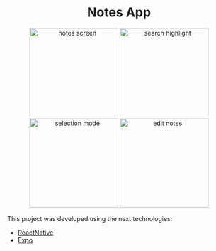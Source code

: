 <div align="center">
    <h1> Notes App</h1>
</div>

<div align="center">
    <img style="width: 200px;" src="https://github.com/mateogon/NotesApp/blob/master/img/notes_screen.png?raw=true" alt="notes screen"/>
    <img style="width: 200px;" src="https://github.com/mateogon/NotesApp/blob/master/img/search_highlight.png?raw=true" alt="search highlight"/>
    <img style="width: 200px;" src="https://github.com/mateogon/NotesApp/blob/master/img/selection_mode.png?raw=true" alt="selection mode"/>
    <img style="width: 200px;" src="https://github.com/mateogon/NotesApp/blob/master/img/note_edit.png?raw=true" alt="edit notes"/>
</div>



This project was developed using the next technologies:

- [ReactNative](https://reactnative.dev/)
- [Expo](https://expo.dev/)
